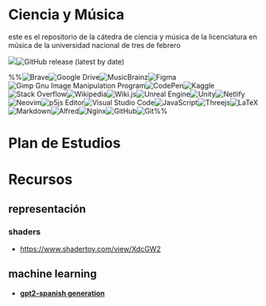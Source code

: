 # Ciencia  y Música
este es el repositorio de la cátedra de ciencia y música de la licenciatura en música de la universidad nacional de tres de febrero

[![](https://dcbadge.vercel.app/api/server/4dy2DS4)](https://discord.gg/4dy2DS4)![GitHub release (latest by date)](https://img.shields.io/github/downloads/musiki/cym/wiki/total?style=plastic)

%%![Brave](https://img.shields.io/badge/Brave-FB542B?style=for-the-badge&logo=Brave&logoColor=white)![Google Drive](https://img.shields.io/badge/Google%20Drive-4285F4?style=for-the-badge&logo=googledrive&logoColor=white)![MusicBrainz](https://img.shields.io/badge/Musicbrainz-EB743B?style=for-the-badge&logo=musicbrainz&logoColor=BA478F)![Figma](https://img.shields.io/badge/figma-%23F24E1E.svg?style=for-the-badge&logo=figma&logoColor=white)![Gimp Gnu Image Manipulation Program](https://img.shields.io/badge/Gimp-657D8B?style=for-the-badge&logo=gimp&logoColor=FFFFFF)![CodePen](https://img.shields.io/badge/Codepen-000000?style=for-the-badge&logo=codepen&logoColor=white)![Kaggle](https://img.shields.io/badge/Kaggle-035a7d?style=for-the-badge&logo=kaggle&logoColor=white)![Stack Overflow](https://img.shields.io/badge/-Stackoverflow-FE7A16?style=for-the-badge&logo=stack-overflow&logoColor=white)![Wikipedia](https://img.shields.io/badge/Wikipedia-%23000000.svg?style=for-the-badge&logo=wikipedia&logoColor=white)![Wiki.js](https://img.shields.io/badge/wiki.js-%231976D2.svg?style=for-the-badge&logo=wikidotjs&logoColor=white)![Unreal Engine](https://img.shields.io/badge/unrealengine-%23313131.svg?style=for-the-badge&logo=unrealengine&logoColor=white)![Unity](https://img.shields.io/badge/unity-%23000000.svg?style=for-the-badge&logo=unity&logoColor=white)![Netlify](https://img.shields.io/badge/netlify-%23000000.svg?style=for-the-badge&logo=netlify&logoColor=#00C7B7)![Neovim](https://img.shields.io/badge/NeoVim-%2357A143.svg?&style=for-the-badge&logo=neovim&logoColor=white)![p5js Editor](https://img.shields.io/badge/p5.js-ED225D?style=for-the-badge&logo=p5.js&logoColor=FFFFFF)![Visual Studio Code](https://img.shields.io/badge/Visual%20Studio%20Code-0078d7.svg?style=for-the-badge&logo=visual-studio-code&logoColor=white)![JavaScript](https://img.shields.io/badge/javascript-%23323330.svg?style=for-the-badge&logo=javascript&logoColor=%23F7DF1E)![Threejs](https://img.shields.io/badge/threejs-black?style=for-the-badge&logo=three.js&logoColor=white)![LaTeX](https://img.shields.io/badge/latex-%23008080.svg?style=for-the-badge&logo=latex&logoColor=white)![Markdown](https://img.shields.io/badge/markdown-%23000000.svg?style=for-the-badge&logo=markdown&logoColor=white)![Alfred](https://img.shields.io/badge/alfred-%235C1F87.svg?style=for-the-badge&logo=alfred)![Nginx](https://img.shields.io/badge/nginx-%23009639.svg?style=for-the-badge&logo=nginx&logoColor=white)![GitHub](https://img.shields.io/badge/github-%23121011.svg?style=for-the-badge&logo=github&logoColor=white)![Git](https://img.shields.io/badge/git-%23F05033.svg?style=for-the-badge&logo=git&logoColor=white)%%


# Plan de Estudios 


# Recursos

## representación

### shaders
- https://www.shadertoy.com/view/XdcGW2

## machine learning
- [**gpt2-spanish generation**](https://colab.research.google.com/drive/1O6dii5zQVWON1pTrDYmNdVy4tF9ZqBB0#scrollTo=wvQyJu_IJUHr)
